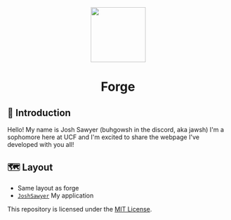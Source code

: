<div align="center">
  <a href="https://discord.gg/ynr44H6KAY">
      <img width="125" height="125" src="./.github/knight-hacks-logo.svg"/>
  </a>
  <h1>Forge</h1>
</div>

## 👋 Introduction

Hello! My name is Josh Sawyer (buhgowsh in the discord, aka jawsh) I'm a sophomore here at UCF and I'm excited to share the webpage I've developed with you all!

## 🗺 Layout

- Same layout as forge
- [`JoshSawyer`](/apps/blade/src/app/JoshSawyer) My application

This repository is licensed under the [MIT License](./LICENSE).
